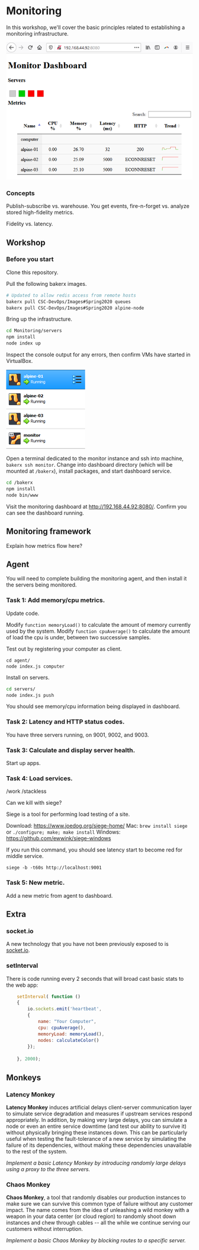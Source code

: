 # Monitoring

In this workshop, we'll cover the basic principles related to establishing a monitoring infrastructure.  

![image](img/monitor-workshop.png)

### Concepts

Publish-subscribe vs. warehouse.  You get events, fire-n-forget vs. analyze stored high-fidelity metrics.

Fidelity vs. latency.



## Workshop

### Before you start

Clone this repository.

Pull the following bakerx images.

```bash
# Updated to allow redis access from remote hosts
bakerx pull CSC-DevOps/Images#Spring2020 queues
bakerx pull CSC-DevOps/Images#Spring2020 alpine-node
```

Bring up the infrastructure.

```bash
cd Monitoring/servers
npm install
node index up
```

Inspect the console output for any errors, then confirm VMs have started in VirtualBox.

![vbox](img/vbox.png)

Open a terminal dedicated to the monitor instance and ssh into machine, `bakerx ssh monitor`.
Change into dashboard directory (which will be mounted at `/bakerx`), install packages, and start dashboard service.

```bash
cd /bakerx
npm install
node bin/www
```

Visit the monitoring dashboard at http://192.168.44.92:8080/. Confirm you can see the dashboard running.

## Monitoring framework

Explain how metrics flow here?

## Agent

You will need to complete building the monitoring agent, and then install it the servers being monitored.

### Task 1: Add memory/cpu metrics.

Update code.

Modify `function memoryLoad()` to calculate the amount of memory currently used by the system.
Modify `function cpuAverage()` to calculate the amount of load the cpu is under, between two successive samples.


Test out by registering your computer as client.

```
cd agent/
node index.js computer
```

Install on servers.

```bash
cd servers/
node index.js push
```

You should see memory/cpu information being displayed in dashboard.

### Task 2: Latency and HTTP status codes.

You have three servers running, on 9001, 9002, and 9003.


### Task 3: Calculate and display server health.

Start up apps.

### Task 4: Load services.

/work
/stackless

Can we kill with siege?

Siege is a tool for performing load testing of a site.

Download: https://www.joedog.org/siege-home/
Mac: `brew install siege` or `./configure; make; make install`
Windows: https://github.com/ewwink/siege-windows

If you run this command, you should see latency start to become red for middle service.
```
siege -b -t60s http://localhost:9001
```


### Task 5: New metric.

Add a new metric from agent to dashboard.

## Extra

### socket.io

A new technology that you have not been previously exposed to is [socket.io](http://socket.io/).


### setInterval

There is code running every 2 seconds that will broad cast basic stats to the web app:

``` js
	setInterval( function () 
	{
		io.sockets.emit('heartbeat', 
		{ 
			name: "Your Computer", 
			cpu: cpuAverage(), 
			memoryLoad: memoryLoad(),
			nodes: calculateColor()
		});
	
	}, 2000);
```


## Monkeys

### Latency Monkey

**Latency Monkey** induces artificial delays client-server communication layer to simulate service degradation and measures if upstream services respond appropriately. In addition, by making very large delays, you can simulate a node or even an entire service downtime (and test our ability to survive it) without physically bringing these instances down. This can be particularly useful when testing the fault-tolerance of a new service by simulating the failure of its dependencies, without making these dependencies unavailable to the rest of the system.

*Implement a basic Latency Monkey by introducing randomly large delays using a proxy to the three servers.*

### Chaos Monkey

**Chaos Monkey**, a tool that randomly disables our production instances to make sure we can survive this common type of failure without any customer impact. The name comes from the idea of unleashing a wild monkey with a weapon in your data center (or cloud region) to randomly shoot down instances and chew through cables -- all the while we continue serving our customers without interruption.

*Implement a basic Chaos Monkey by blocking routes to a specific server.*
